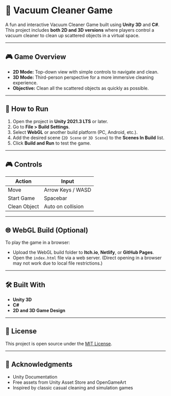 # 🧹 Vacuum Cleaner Game

A fun and interactive Vacuum Cleaner Game built using **Unity 3D** and **C#**.  
This project includes **both 2D and 3D versions** where players control a vacuum cleaner to clean up scattered objects in a virtual space.

---

## 🎮 Game Overview
- **2D Mode:** Top-down view with simple controls to navigate and clean.
- **3D Mode:** Third-person perspective for a more immersive cleaning experience.
- **Objective:** Clean all the scattered objects as quickly as possible.

---
## 🚀 How to Run
1. Open the project in **Unity 2021.3 LTS** or later.
2. Go to **File > Build Settings**.
3. Select **WebGL** or another build platform (PC, Android, etc.).
4. Add the desired scene (`2D Scene` or `3D Scene`) to the **Scenes In Build** list.
5. Click **Build and Run** to test the game.

---

## 🎮 Controls

| Action       | Input             |
|--------------|-------------------|
| Move         | Arrow Keys / WASD |
| Start Game   | Spacebar          |
| Clean Object | Auto on collision |

---

## 🌐 WebGL Build (Optional)
To play the game in a browser:
- Upload the WebGL build folder to **Itch.io**, **Netlify**, or **GitHub Pages**.
- Open the `index.html` file via a web server. (Direct opening in a browser may not work due to local file restrictions.)

---

## 🛠️ Built With
- **Unity 3D**
- **C#**
- **2D and 3D Game Design**

---

## 📜 License
This project is open source under the [MIT License](LICENSE).

---

## 🙌 Acknowledgments
- Unity Documentation  
- Free assets from Unity Asset Store and OpenGameArt  
- Inspired by classic casual cleaning and simulation games
